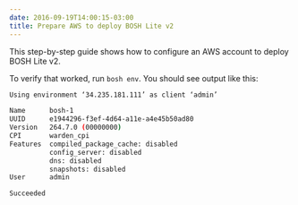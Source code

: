```yaml
---
date: 2016-09-19T14:00:15-03:00
title: Prepare AWS to deploy BOSH Lite v2
---
```


This step-by-step guide shows how to configure an AWS account to deploy BOSH Lite v2.



To verify that worked, run `bosh env`. You should see output like this:

```sh
Using environment ‘34.235.181.111’ as client ‘admin’

Name      bosh-1
UUID      e1944296-f3ef-4d64-a11e-a4e45b50ad80
Version   264.7.0 (00000000)
CPI       warden_cpi
Features  compiled_package_cache: disabled
          config_server: disabled
          dns: disabled
          snapshots: disabled
User      admin

Succeeded
```
